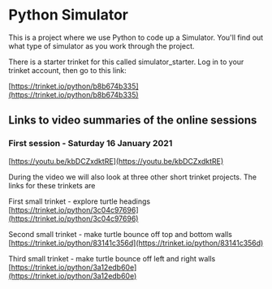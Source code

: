 # Python Simulator

This is a project where we use Python  to code up a Simulator. You'll find out what type of simulator as you work through the project.

There is a starter trinket for this called simulator_starter. Log in to your trinket account, then go to this link:

[https://trinket.io/python/b8b674b335](https://trinket.io/python/b8b674b335)

## Links to video summaries of the online sessions

### First session - Saturday 16 January 2021

[https://youtu.be/kbDCZxdktRE](https://youtu.be/kbDCZxdktRE)

During the video we will also look at three other short trinket projects. The links for these trinkets are

First small trinket - explore turtle headings
[https://trinket.io/python/3c04c97696](https://trinket.io/python/3c04c97696)

Second small trinket - make turtle bounce off top and bottom walls
[https://trinket.io/python/83141c356d](https://trinket.io/python/83141c356d)

Third small trinket - make turtle bounce off left and right walls
[https://trinket.io/python/3a12edb60e](https://trinket.io/python/3a12edb60e)
